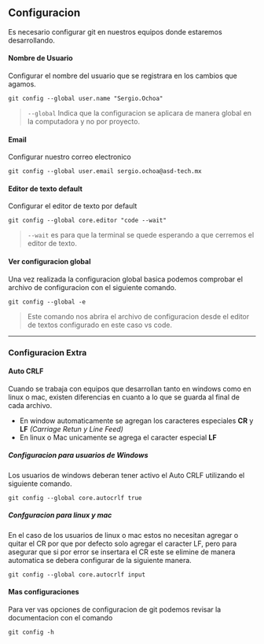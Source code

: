 ## Configuracion

Es necesario configurar git en nuestros equipos donde estaremos desarrollando.

#### Nombre de Usuario

Configurar el nombre del usuario que se registrara en los cambios que agamos.

`
git config --global user.name "Sergio.Ochoa"
`

>`--global` Indica que la configuracion se aplicara de manera global en la computadora y no por proyecto.

#### Email

Configurar nuestro correo electronico

`
git config --global user.email sergio.ochoa@asd-tech.mx
`

#### Editor de texto default

Configurar el editor de texto por default

`
git config --global core.editor "code --wait"
`

> `--wait` es para que la terminal se quede esperando a que cerremos el editor de texto.

#### Ver configuracion global
Una vez realizada la configuracion global basica podemos comprobar el archivo de configuracion con el siguiente comando.

`
git config --global -e
`

> Este comando nos abrira el archivo de configuracion desde el editor de textos configurado en este caso vs code.

---
### Configuracion Extra 

#### Auto CRLF

Cuando se trabaja con equipos que desarrollan tanto en windows como en linux o mac, existen diferencias en cuanto a lo que se guarda al final de cada archivo.
* En window automaticamente se agregan los caracteres especiales **CR** y **LF** _(Carriage Retun y Line Feed)_
* En linux o Mac unicamente se agrega el caracter especial **LF**

##### Configuracion para usuarios de Windows

Los usuarios de windows deberan tener activo el Auto CRLF utilizando el siguiente comando.

`
git config --global core.autocrlf true
`

##### Confguracion para linux y mac

En el caso de los usuarios de linux o mac estos no necesitan agregar o quitar el CR por que por defecto solo agregar el caracter LF, pero para asegurar que si por error se insertara el CR este se elimine de manera automatica se debera configurar de la siguiente manera.

`
git config --global core.autocrlf input
`

#### Mas configuraciones

Para ver vas opciones de configuracion de git podemos revisar la documentacion con el comando

`
git config -h
`




